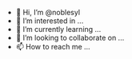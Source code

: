 - 👋 Hi, I’m @noblesyl
- 👀 I’m interested in ...
- 🌱 I’m currently learning ...
- 💞️ I’m looking to collaborate on ...
- 📫 How to reach me ...

<!---
noblesyl/noblesyl is a ✨ special ✨ repository because its `README.md` (this file) appears on your GitHub profile.
You can click the Preview link to take a look at your changes.
--->
